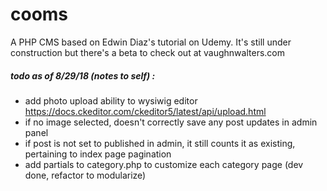 # cooms

A PHP CMS based on Edwin Diaz's tutorial on Udemy.  It's still under construction but there's a beta to check out at vaughnwalters.com   

##### todo as of 8/29/18 (notes to self) :
 - add photo upload ability to wysiwig editor https://docs.ckeditor.com/ckeditor5/latest/api/upload.html
 - if no image selected, doesn't correctly save any post updates in admin panel
 - if post is not set to published in admin, it still counts it as existing, pertaining to index page pagination
 - add partials to category.php to customize each category page (dev done, refactor to modularize)
